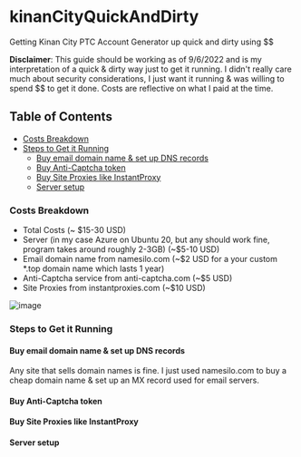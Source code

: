 # kinanCityQuickAndDirty
Getting Kinan City PTC Account Generator up quick and dirty using $$

__Disclaimer__: This guide should be working as of 9/6/2022 and is my interpretation of a quick & dirty way just to get it running. I didn't really care much about security considerations, I just want it running & was willing to spend $$ to get it done. Costs are reflective on what I paid at the time.

## Table of Contents
* [Costs Breakdown](https://github.com/cldevrun/kinanCityQuickAndDirty/blob/main/README.md#costs-breakdown)
* [Steps to Get it Running](https://github.com/cldevrun/kinanCityQuickAndDirty/blob/main/README.md#steps-to-get-it-running)
   * [Buy email domain name & set up DNS records]()
   * [Buy Anti-Captcha token]()
   * [Buy Site Proxies like InstantProxy]()
   * [Server setup]()


### Costs Breakdown
- Total Costs (~ $15-30 USD)
- Server (in my case Azure on Ubuntu 20, but any should work fine, program takes around roughly 2-3GB) (~$5-10 USD)
- Email domain name from namesilo.com (~$2 USD for a your custom \*.top domain name which lasts 1 year)
- Anti-Captcha service from anti-captcha.com (~$5 USD)
- Site Proxies from instantproxies.com (~$10 USD)

![image](https://user-images.githubusercontent.com/41696406/188574182-b2f9d615-6a32-479c-8ab5-f0cd04362389.png)

### Steps to Get it Running

#### Buy email domain name & set up DNS records
Any site that sells domain names is fine. I just used namesilo.com to buy a cheap domain name & set up an MX record used for email servers.

#### Buy Anti-Captcha token

#### Buy Site Proxies like InstantProxy

#### Server setup
